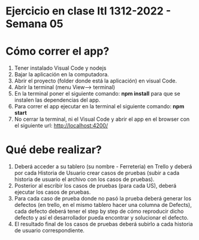# Ejercicio en clase ItI 1312-2022 - Semana 05

# Cómo correr el app?

1. Tener instalado Visual Code y nodejs
2. Bajar la aplicación en la computadora.
3. Abrir el proyecto (folder donde está la aplicación) en visual Code.
4. Abrir la terminal (menu View--> terminal)
5. En la terminal poner el siguiente comando: **npm install** para que se instalen las dependencias del app.
6. Para correr el app ejecutar en la terminal el siguiente comando: **npm start**
7. No cerrar la terminal, ni el Visual Code y abrir el app en el browser con el siguiente url: [http://localhost:4200/](http://localhost:4200/)


# Qué debe realizar?
1. Deberá acceder a su tablero (su nombre - Ferreteria) en Trello y deberá por cada Historia de Usuario crear casos de pruebas (subir a cada historia de usuario el archivo con los casos de pruebas).
2. Posterior al escribir los casos de pruebas (para cada US), deberá ejecutar los casos de pruebas.
3. Para cada caso de prueba donde no pasó la prueba deberá generar los defectos (en trello, en el mismo tablero hacer una columna de Defects), cada defecto deberá tener el step by step de cómo reproducir dicho defecto y así el desarrollador pueda encontrar y solucionar el defecto.
4. El resultado final de los casos de pruebas deberá subirlo a cada historia de usuario correspondiente.

